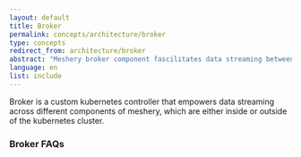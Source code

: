 ```yaml
---
layout: default
title: Broker
permalink: concepts/architecture/broker
type: concepts
redirect_from: architecture/broker
abstract: "Meshery broker component fascilitates data streaming between kubernetes cluster components and outside world."
language: en
list: include
---
```


Broker is a custom kubernetes controller that empowers data streaming across different components of meshery, which are either inside or outside of the kubernetes cluster.

### Broker FAQs
